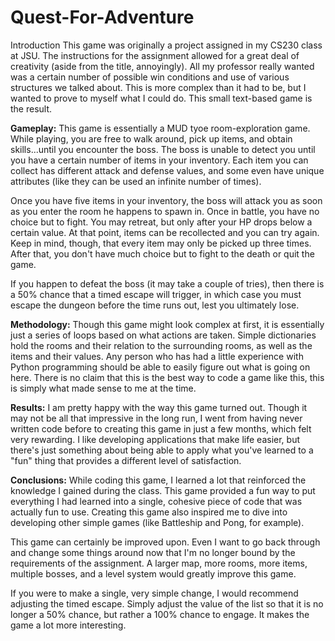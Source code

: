 # Quest-For-Adventure
Introduction This game was originally a project assigned in my CS230 class at JSU. The instructions for the assignment allowed for a great deal of creativity (aside from the title, annoyingly). All my professor really wanted was a certain number of possible win conditions and use of various structures we talked about. This is more complex than it had to be, but I wanted to prove to myself what I could do. This small text-based game is the result.

**Gameplay:** 
This game is essentially a MUD tyoe room-exploration game. While playing, you are free to walk around, pick up items, and obtain skills...until you encounter the boss. The boss is unable to detect you until you have a certain number of items in your inventory. Each item you can collect has different attack and defense values, and some even have unique attributes (like they can be used an infinite number of times).

Once you have five items in your inventory, the boss will attack you as soon as you enter the room he happens to spawn in. Once in battle, you have no choice but to fight. You may retreat, but only after your HP drops below a certain value. At that point, items can be recollected and you can try again. Keep in mind, though, that every item may only be picked up three times. After that, you don't have much choice but to fight to the death or quit the game.

If you happen to defeat the boss (it may take a couple of tries), then there is a 50% chance that a timed escape will trigger, in which case you must escape the dungeon before the time runs out, lest you ultimately lose.

**Methodology:** 
Though this game might look complex at first, it is essentially just a series of loops based on what actions are taken. Simple dictionaries hold the rooms and their relation to the surrounding rooms, as well as the items and their values. Any person who has had a little experience with Python programming should be able to easily figure out what is going on here. There is no claim that this is the best way to code a game like this, this is simply what made sense to me at the time.

**Results:**
I am pretty happy with the way this game turned out. Though it may not be all that impressive in the long run, I went from having never written code before to creating this game in just a few months, which felt very rewarding. I like developing applications that make life easier, but there's just something about being able to apply what you've learned to a "fun" thing that provides a different level of satisfaction.

**Conclusions:**
While coding this game, I learned a lot that reinforced the knowledge I gained during the class. This game provided a fun way to put everything I had learned into a single, cohesive piece of code that was actually fun to use. Creating this game also inspired me to dive into developing other simple games (like Battleship and Pong, for example).

This game can certainly be improved upon. Even I want to go back through and change some things around now that I'm no longer bound by the requirements of the assignment. A larger map, more rooms, more items, multiple bosses, and a level system would greatly improve this game.

If you were to make a single, very simple change, I would recommend adjusting the timed escape. Simply adjust the value of the list so that it is no longer a 50% chance, but rather a 100% chance to engage. It makes the game a lot more interesting. 
